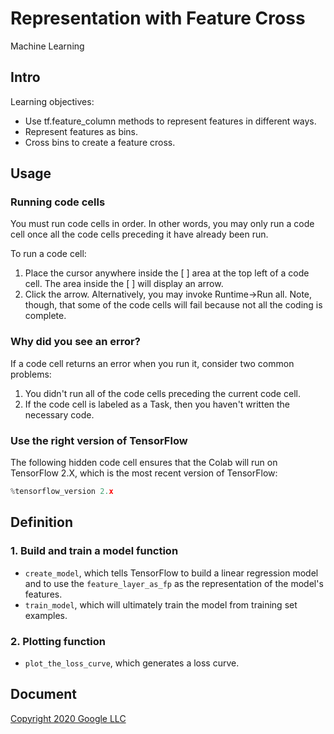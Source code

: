 # Representation with Feature Cross
Machine Learning

## Intro

Learning objectives:
* Use tf.feature_column methods to represent features in different ways.
* Represent features as bins.
* Cross bins to create a feature cross.

## Usage

### Running code cells
You must run code cells in order. In other words, you may only run a code cell once all the code cells preceding it have already been run.

To run a code cell:

1. Place the cursor anywhere inside the [ ] area at the top left of a code cell. The area inside the [ ] will display an arrow.
2. Click the arrow.
Alternatively, you may invoke Runtime->Run all. Note, though, that some of the code cells will fail because not all the coding is complete.

### Why did you see an error?
If a code cell returns an error when you run it, consider two common problems:

1. You didn't run all of the code cells preceding the current code cell.
2. If the code cell is labeled as a Task, then you haven't written the necessary code.

### Use the right version of TensorFlow
The following hidden code cell ensures that the Colab will run on TensorFlow 2.X, which is the most recent version of TensorFlow:
```python 
%tensorflow_version 2.x
```

## Definition

### 1. Build and train a model function
  * `create_model`, which tells TensorFlow to build a linear regression model and to use the `feature_layer_as_fp` as the representation of the model's features.
  * `train_model`, which will ultimately train the model from training set examples.

### 2. Plotting function
  * `plot_the_loss_curve`, which generates a loss curve.

## Document
[Copyright 2020 Google LLC](https://colab.research.google.com/github/google/eng-edu/blob/main/ml/cc/exercises/representation_with_a_feature_cross.ipynb?utm_source=mlcc&utm_campaign=colab-external&utm_medium=referral&utm_content=representation_tf2-colab&hl=en#scrollTo=3014ezH3C7jT)
